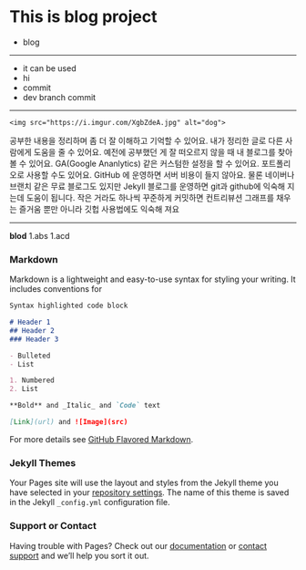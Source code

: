 # This is blog project

- blog

---

- it can be used 
- hi  
- commit  
- dev branch commit
--- 

```
<img src="https://i.imgur.com/XgbZdeA.jpg" alt="dog">
```

공부한 내용을 정리하며 좀 더 잘 이해하고 기억할 수 있어요.
내가 정리한 글로 다른 사람에게 도움을 줄 수 있어요.
예전에 공부했던 게 잘 떠오르지 않을 때 내 블로그를 찾아 볼 수 있어요.
GA(Google Ananlytics) 같은 커스텀한 설정을 할 수 있어요.
포트폴리오로 사용할 수도 있어요. 
GitHub 에 운영하면 서버 비용이 들지 않아요.
물론 네이버나 브랜치 같은 무료 블로그도 있지만 
Jekyll 블로그를 운영하면 git과 github에 익숙해 지는데 도움이 됩니다.
작은 거라도 하나씩 꾸준하게 커밋하면 컨트리뷰션 그래프를 채우는 즐거움 뿐만 아니라 깃헙 사용법에도 익숙해 져요

---

**blod** 
1.abs 
1.acd 

### Markdown

Markdown is a lightweight and easy-to-use syntax for styling your writing. It includes conventions for

```markdown
Syntax highlighted code block

# Header 1
## Header 2
### Header 3

- Bulleted
- List

1. Numbered
2. List

**Bold** and _Italic_ and `Code` text

[Link](url) and ![Image](src)
```

For more details see [GitHub Flavored Markdown](https://guides.github.com/features/mastering-markdown/).

### Jekyll Themes

Your Pages site will use the layout and styles from the Jekyll theme you have selected in your [repository settings](https://github.com/VincentGeranium/project/settings). The name of this theme is saved in the Jekyll `_config.yml` configuration file.

### Support or Contact

Having trouble with Pages? Check out our [documentation](https://help.github.com/categories/github-pages-basics/) or [contact support](https://github.com/contact) and we’ll help you sort it out.

